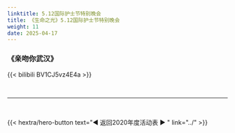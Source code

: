 ```yaml
---
linktitle: 5.12国际护士节特别晚会
title: 《生命之光》5.12国际护士节特别晚会
weight: 11
date: 2025-04-17
---
```


### 《亲吻你武汉》

{{< bilibili BV1CJ5vz4E4a >}}


<br>
<hr>
<br>

{{< hextra/hero-button text="◀ 返回2020年度活动表 ▶ " link="../" >}}

